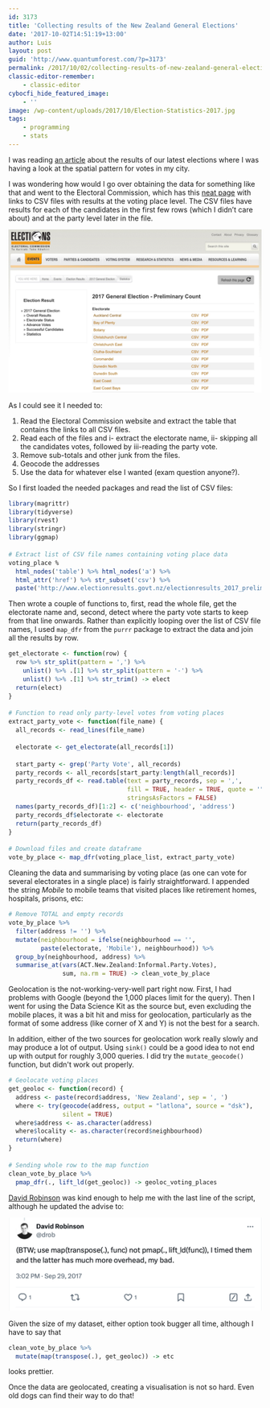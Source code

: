 ```yaml
---
id: 3173
title: 'Collecting results of the New Zealand General Elections'
date: '2017-10-02T14:51:19+13:00'
author: Luis
layout: post
guid: 'http://www.quantumforest.com/?p=3173'
permalink: /2017/10/02/collecting-results-of-new-zealand-general-elections/
classic-editor-remember:
    - classic-editor
cybocfi_hide_featured_image:
    - ''
image: /wp-content/uploads/2017/10/Election-Statistics-2017.jpg
tags:
    - programming
    - stats
---
```


I was reading [an article](https://thespinoff.co.nz/politics/27-09-2017/interactive-mapping-every-booths-votes-from-the-2017-general-election/) about the results of our latest elections where I was having a look at the spatial pattern for votes in my city.

I was wondering how would I go over obtaining the data for something like that and went to the Electoral Commission, which has this [neat page](https://web.archive.org/web/20171002180812/https://www.electionresults.govt.nz/electionresults_2017_preliminary/voting-place-statistics.html) with links to CSV files with results at the voting place level. The CSV files have results for each of the candidates in the first few rows (which I didn’t care about) and at the party level later in the file.

![Election statistics 2017.](/assets/images/election_statistics_2017.jpg)

 As I could see it I needed to:

1. Read the Electoral Commission website and extract the table that contains the links to all CSV files.
2. Read each of the files and i- extract the electorate name, ii- skipping all the candidates votes, followed by iii-reading the party vote.
3. Remove sub-totals and other junk from the files.
4. Geocode the addresses
5. Use the data for whatever else I wanted (exam question anyone?).

So I first loaded the needed packages and read the list of CSV files:

```R
library(magrittr)
library(tidyverse)
library(rvest)
library(stringr)
library(ggmap)

# Extract list of CSV file names containing voting place data
voting_place % 
  html_nodes('table') %>% html_nodes('a') %>% 
  html_attr('href') %>% str_subset('csv') %>% 
  paste('http://www.electionresults.govt.nz/electionresults_2017_preliminary','/',., sep = '') -> voting_place_list
```

Then wrote a couple of functions to, first, read the whole file, get the electorate name and, second, detect where the party vote starts to keep from that line onwards. Rather than explicitly looping over the list of CSV file names, I used `map_dfr` from the `purrr` package to extract the data and join all the results by row.

```R
get_electorate <- function(row) {
  row %>% str_split(pattern = ',') %>% 
    unlist() %>% .[1] %>% str_split(pattern = '-') %>% 
    unlist() %>% .[1] %>% str_trim() -> elect
  return(elect)
}

# Function to read only party-level votes from voting places
extract_party_vote <- function(file_name) {
  all_records <- read_lines(file_name)
  
  electorate <- get_electorate(all_records[1])
  
  start_party <- grep('Party Vote', all_records)
  party_records <- all_records[start_party:length(all_records)]
  party_records_df <- read.table(text = party_records, sep = ',', 
                                 fill = TRUE, header = TRUE, quote = '"',
                                 stringsAsFactors = FALSE)
  names(party_records_df)[1:2] <- c('neighbourhood', 'address')
  party_records_df$electorate <- electorate
  return(party_records_df)
}

# Download files and create dataframe
vote_by_place <- map_dfr(voting_place_list, extract_party_vote)
```

Cleaning the data and summarising by voting place (as one can vote for several electorates in a single place) is fairly straightforward. I appended the string <em>Mobile</em> to mobile teams that visited places like retirement homes, hospitals, prisons, etc:

```R
# Remove TOTAL and empty records
vote_by_place %>% 
  filter(address != '') %>% 
  mutate(neighbourhood = ifelse(neighbourhood == '', 
         paste(electorate, 'Mobile'), neighbourhood)) %>%
  group_by(neighbourhood, address) %>% 
  summarise_at(vars(ACT.New.Zealand:Informal.Party.Votes), 
               sum, na.rm = TRUE) -> clean_vote_by_place
```

Geolocation is the not-working-very-well part right now. First, I had problems with Google (beyond the 1,000 places limit for the query). Then I went for using the Data Science Kit as the source but, even excluding the mobile places, it was a bit hit and miss for geolocation, particularly as the format of some address (like corner of X and Y) is not the best for a search.

In addition, either of the two sources for geolocation work really slowly and may produce a lot of output. Using <code>sink()</code> could be a good idea to not end up with output for roughly 3,000 queries. I did try the <code>mutate_geocode()</code> function, but didn't work out properly.

```R
# Geolocate voting places    
get_geoloc <- function(record) {
  address <- paste(record$address, 'New Zealand', sep = ', ')
  where <- try(geocode(address, output = "latlona", source = "dsk"), 
               silent = TRUE)
  where$address <- as.character(address)
  where$locality <- as.character(record$neighbourhood)
  return(where)
}

# Sending whole row to the map function
clean_vote_by_place %>% 
  pmap_dfr(., lift_ld(get_geoloc)) -> geoloc_voting_places
```

[David Robinson](https://twitter.com/drob) was kind enough to help me with the last line of the script, although he updated the advise to:

![Screenshot of tweet](/assets/images/robinson.png)

Given the size of my dataset, either option took bugger all time, although I have to say that

```R
clean_vote_by_place %>% 
  mutate(map(transpose(.), get_geoloc)) -> etc
```

looks prettier.

Once the data are geolocated, creating a visualisation is not so hard. Even old dogs can find their way to do that!